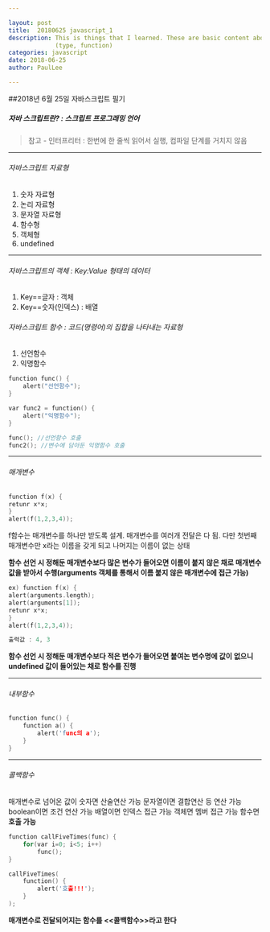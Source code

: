 ```yaml
---

layout: post
title:  20180625 javascript_1
description: This is things that I learned. These are basic content about javascript.
             (type, function)
categories: javascript
date: 2018-06-25
author: PaulLee

---
```


##2018년 6월 25일 자바스크립트 필기


##### 자바 스크립트란?  : 스크립트 프로그래밍 언어

>참고 - 인터프리터 : 한번에 한 줄씩 읽어서 실행, 컴파일 단계를 거치지 않음

***
###### 자바스크립트 자료형
1. 숫자 자료형
2. 논리 자료형
3. 문자열 자료형
4. 함수형
5. 객체형
6. undefined

***

###### 자바스크립트의 객체 : Key:Value 형태의 데이터
1. Key==글자 : 객체
2. Key==숫자(인덱스) : 배열

###### 자바스크립트 함수 : 코드(명령어)의 집합을 나타내는 자료형
1. 선언함수
2. 익명함수


```c
function func() {
	alert("선언함수");
}

var func2 = function() {
	alert("익명함수");
}

func(); //선언함수 호출
func2(); //변수에 담아둔 익명함수 호출

```

***

###### 매개변수

```c
function f(x) {
retunr x*x;
}
alert(f(1,2,3,4));

```

f함수는 매개변수를 하나만 받도록 설계. 매개변수를 여러개 전달은 다 됨.
다만 첫번째 매개변수만 x라는 이름을 갖게 되고 나머지는 이름이 없는 상태

**함수 선언 시 정해둔 매개변수보다 많은 변수가 들어오면 이름이 붙지 않은 채로 매개변수 값을 받아서 수행(arguments 객체를 통해서 이름 붙지 않은 매개변수에 접근 가능)**
```c
ex) function f(x) {
alert(arguments.length);
alert(arguments[1]);
retunr x*x;
}
alert(f(1,2,3,4));

출력값 : 4, 3
```

**함수 선언 시 정해둔 매개변수보다 적은 변수가 들어오면 붙여논 변수명에 값이 없으니 undefined 값이 들어있는 채로 함수를 진행**

***

###### 내부함수
```c
function func() {
	function a() {
    	alert('func의 a');
    }
}
```

***

###### 콜백함수

매개변수로 넘어온 값이
숫자면 산술연산 가능
문자열이면 결합연산 등 연산 가능
boolean이면 조건 연산 가능
배열이면 인덱스 접근 가능
객체면 멤버 접근 가능
함수면 **호출 가능**

```c
function callFiveTimes(func) {
	for(var i=0; i<5; i++)
    	func();
}

callFiveTimes(
	function() {
    	alert('호출!!!');
    }
);
```

**매개변수로 전달되어지는 함수를 <<콜백함수>>라고 한다**